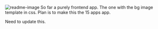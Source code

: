 ![readme-image](https://user-images.githubusercontent.com/60953822/172684549-fcf948b1-46c1-4311-8fe5-f16ee69d7f52.jpg)
So far a purely frontend app. The one with the bg image template in css.
Plan is to make this the 15 apps app.

Need to update this.
